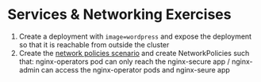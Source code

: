 # Services & Networking Exercises

1. Create a deployment with ```image=wordpress``` and expose the deployment so that it is reachable from outside the cluster
2. Create the [network policies scenario](https://github.com/nfonseca/CKA-Challenges/blob/main/services-and-networking/2-network-policies-scenario.yaml) and create NetworkPolicies such that: nginx-operators pod can only reach the nginx-secure app / nginx-admin can access the nginx-operator pods and nginx-seure app
